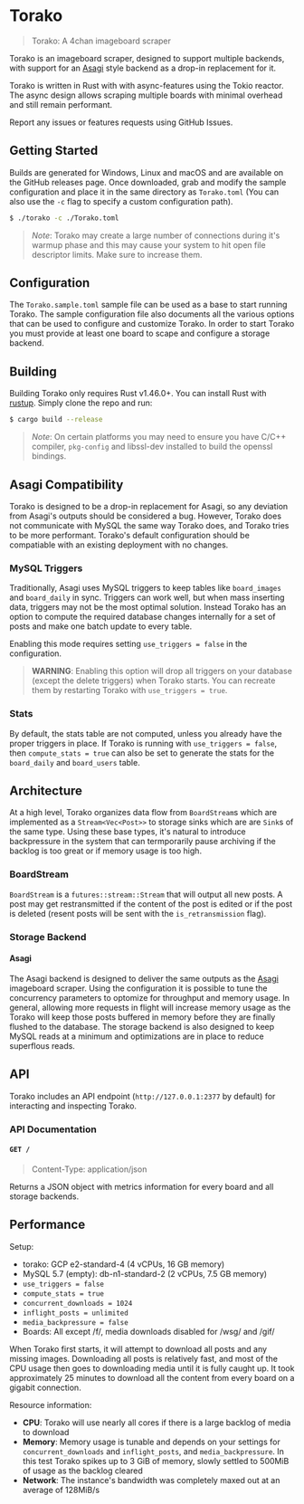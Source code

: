 # Torako

> Torako: A 4chan imageboard scraper

Torako is an imageboard scraper, designed to support multiple backends, with support for an [Asagi](https://github.com/eksopl/asagi/) style backend as a drop-in replacement for it.

Torako is written in Rust with with async-features using the Tokio reactor. The async design allows scraping multiple boards with minimal overhead and still remain performant.

Report any issues or features requests using GitHub Issues.

## Getting Started

Builds are generated for Windows, Linux and macOS and are available on the GitHub releases page. Once downloaded, grab and modify the sample configuration and place it in the same directory as `Torako.toml` (You can also use the `-c` flag to specify a custom configuration path).

```sh
$ ./torako -c ./Torako.toml
```

> *Note*: Torako may create a large number of connections during it's warmup phase and this may cause your system to hit open file descriptor limits. Make sure to increase them.

## Configuration

The `Torako.sample.toml` sample file can be used as a base to start running Torako. The sample configuration file also documents all the various options that can be used to configure and customize Torako. In order to start Torako you must provide at least one board to scape and configure a storage backend.

## Building

Building Torako only requires Rust v1.46.0+. You can install Rust with [rustup](https://rustup.rs/). Simply clone the repo and run:

```sh
$ cargo build --release
```
> *Note*: On certain platforms you may need to ensure you have C/C++ compiler, `pkg-config` and libssl-dev installed to build the openssl bindings.

## Asagi Compatibility

Torako is designed to be a drop-in replacement for Asagi, so any deviation from Asagi's outputs should be considered a bug. However, Torako does not communicate with MySQL the same way Torako does, and Torako tries to be more performant. Torako's default configuration should be compatiable with an existing deployment with no changes.

### MySQL Triggers

Traditionally, Asagi uses MySQL triggers to keep tables like `board_images` and `board_daily` in sync. Triggers can work well, but when mass inserting data, triggers may not be the most optimal solution. Instead Torako has an option to compute the required database changes internally for a set of posts and make one batch update to every table.

Enabling this mode requires setting `use_triggers = false` in the configuration.

> **WARNING**: Enabling this option will drop all triggers on your database (except the delete triggers) when Torako starts. You can recreate them by restarting Torako with `use_triggers = true`.

### Stats

By default, the stats table are not computed, unless you already have the proper triggers in place. If Torako is running with `use_triggers = false`, then `compute_stats = true` can also be set to generate the stats for the `board_daily` and `board_users` table.

## Architecture

At a high level, Torako organizes data flow from `BoardStream`s which are implemented as a `Stream<Vec<Post>>` to storage sinks which are are `Sink`s of the same type. Using these base types, it's natural to introduce backpressure in the system that can termporarily pause archiving if the backlog is too great or if memory usage is too high.

### BoardStream

`BoardStream` is a `futures::stream::Stream` that will output all new posts. A post may get restransmitted if the content of the post is edited or if the post is deleted (resent posts will be sent with the `is_retransmission` flag).

### Storage Backend

#### Asagi

The Asagi backend is designed to deliver the same outputs as the [Asagi](https://github.com/eksopl/asagi/) imageboard scraper. Using the configuration it is possible to tune the concurrency parameters to optomize for throughput and memory usage. In general, allowing more requests in flight will increase memory usage as the Torako will keep those posts buffered in memory before they are finally flushed to the database. The storage backend is also designed to keep MySQL reads at a minimum and optimizations are in place to reduce superflous reads.

## API

Torako includes an API endpoint (`http://127.0.0.1:2377` by default) for interacting
and inspecting Torako.

### API Documentation

#### `GET /`
> Content-Type: application/json

Returns a JSON object with metrics information for every board and all storage backends.

## Performance

Setup:

* torako: GCP e2-standard-4 (4 vCPUs, 16 GB memory)
* MySQL 5.7 (empty):  db-n1-standard-2 (2 vCPUs, 7.5 GB memory)
* `use_triggers = false`
* `compute_stats = true`
* `concurrent_downloads = 1024`
* `inflight_posts = unlimited`
* `media_backpressure = false`
* Boards: All except /f/, media downloads disabled for /wsg/ and /gif/

When Torako first starts, it will attempt to download all posts and any missing images. Downloading all posts is relatively fast, and most of the CPU usage then goes to downloading media until it is fully caught up. It took approximately 25 minutes to download all the content from every board on a gigabit connection.

Resource information:
* **CPU**: Torako will use nearly all cores if there is a large backlog of media to download
* **Memory**: Memory usage is tunable and depends on your settings for `concurrent_downloads` and `inflight_posts`, and `media_backpressure`. In this test Torako spikes up to 3 GiB of memory, slowly settled to 500MiB of usage as the backlog cleared
* **Network**: The instance's bandwidth was completely maxed out at an average of 128MiB/s

